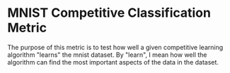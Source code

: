 # MNIST Competitive Classification Metric

The purpose of this metric is to test how well a given competitive learning algorithm
"learns" the mnist dataset.  By "learn", I mean how well the algorithm can find 
the most important aspects of the data in the dataset.